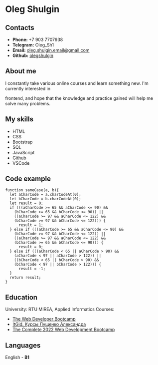 # Oleg Shulgin

## Contacts
* **Phone:** +7 903 7707938
* **Telegram:** Oleg_Sh1
* **Email:** oleg.shulgin.email@gmail.com
* **Github:** [olegshulgin](http://github.com/olegshulgin)

## About me
I constantly take various online courses and learn something new. I'm currently interested in 

frontend, and hope that the knowledge and practice gained will help me solve many problems.

## My skills
* HTML
* CSS
* Bootstrap
* SQL
* JavaScript
* Github
* VSCode

## Code example
    function sameCase(a, b){ 
      let aCharCode = a.charCodeAt(0);
      let bCharCode = b.charCodeAt(0);
      let result = 0;
      if (((aCharCode >= 65 && aCharCode <= 90) && 
        (bCharCode >= 65 && bCharCode <= 90)) ||
        ((aCharCode >= 97 && aCharCode <= 122) && 
        (bCharCode >= 97 && bCharCode <= 122))) {
          result = 1;
      } else if (((aCharCode >= 65 && aCharCode <= 90) && 
        (bCharCode >= 97 && bCharCode <= 122)) ||
        ((aCharCode >= 97 && aCharCode <= 122) && 
        (bCharCode >= 65 && bCharCode <= 90))) {
          result = 0;
      } else if (((aCharCode < 65 || aCharCode > 90) && 
        (aCharCode < 97 || aCharCode > 122)) ||
        ((bCharCode < 65 || bCharCode > 90) && 
        (bCharCode < 97 || bCharCode > 122))) {
          result = -1;
      }
      return result;
    }

## Education
University: RTU MIREA, Applied Informatics
Courses: 
  * [The Web Developer Bootcamp](https://www.udemy.com/course/the-web-developer-bootcamp/)
  * [ItGid. Курсы Лущенко Александра](https://itgid.info/) 
  * [The Complete 2022 Web Development Bootcamp](https://www.udemy.com/course/the-complete-web-development-bootcamp/) 


## Languages
English - **B1**
